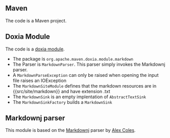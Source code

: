 ## Maven

The code is a Maven project.

## Doxia Module

The code is a [doxia module](http://maven.apache.org/doxia/developers/index.html#Create_a_New_Doxia_Module).

 * The package is <code>org.apache.maven.doxia.module.markdown</code>
 * The Parser is <code>MarkdownParser</code>. This parser simply invokes the Markdownj parser.
 * A <code>MarkdownParseException</code> can only be raised when opening the input file raises an IOException
 * The <code>MarkdownSiteModule</code> defines that the markdown resources are in {{src/site/markdown}} and have extension .txt
 * The <code>MarkdownSink</code> is an empty implentation of <code>AbstractTextSink</code>
 * The <code>MarkdownSinkFactory</code> builds a <code>MarkdownSink</code>
 
## Markdownj parser

This module is based on the [Markdownj](http://maven.apache.org/doxia/developers/index.html#Create_a_New_Doxia_Module) 
parser by [Alex Coles](http://maven.apache.org/doxia/developers/index.html#Create_a_New_Doxia_Module).
